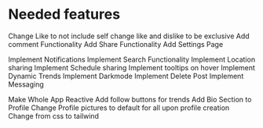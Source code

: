 # Needed features

Change Like to not include self
change like and dislike to be exclusive
Add comment Functionality
Add Share Functionality
Add Settings Page

Implement Notifications
Implement Search Functionality
Implement Location sharing
Implement Schedule sharing
Implement tooltips on hover
Implement Dynamic Trends
Implement Darkmode
Implement Delete Post
Implement Messaging 

Make Whole App Reactive
Add follow buttons for trends
Add Bio Section to Profile
Change Profile pictures to default for all upon profile creation
Change from css to tailwind
